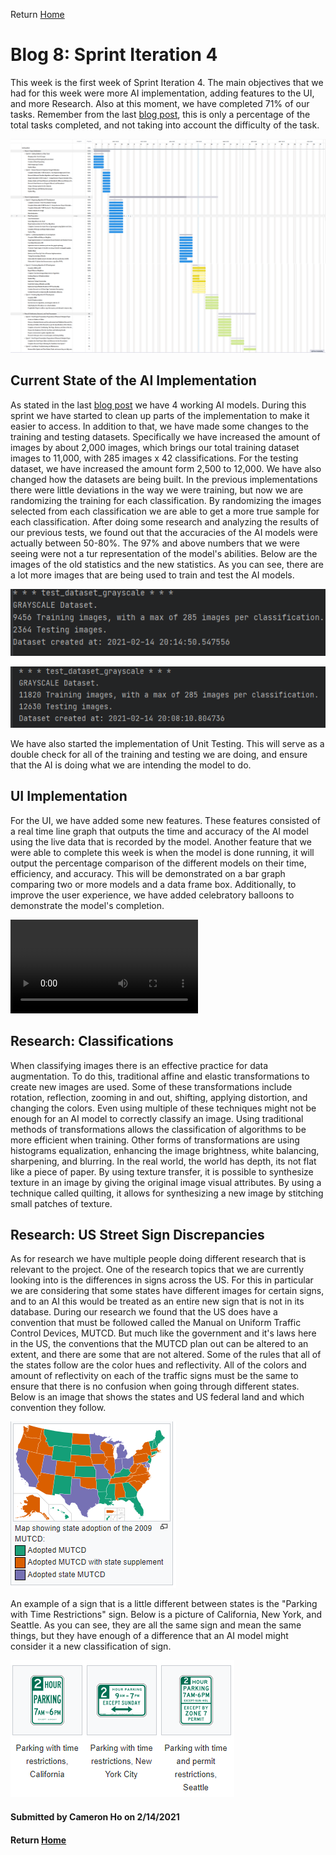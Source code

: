 Return [Home](index.md)

# Blog 8: Sprint Iteration 4

This week is the first week of Sprint Iteration 4. The main objectives that we had for this week were more AI implementation, adding features to the UI, and more Research.
Also at this moment, we have completed 71% of our tasks. Remember from the last [blog post](blog7.md), this is only a percentage of the total tasks completed,
and not taking into account the difficulty of the task.

![Image of Burndown Chart](https://raw.githubusercontent.com/egr-401-402-capstone-2020-21/ItsClassified-Blog/main/images/blog8/71Burndown.png)

## Current State of the AI Implementation

As stated in the last [blog post](blog7.md) we have 4 working AI models. During this sprint we have started to clean up parts of the implementation to make it easier to access.
In addition to that, we have made some changes to the training and testing datasets. Specifically we have increased the amount of images by about 2,000 images, which brings our total training dataset images to 11,000, with 285 images x 42 classifications.
For the testing dataset, we have increased the amount form 2,500 to 12,000.
We have also changed how the datasets are being built. In the previous implementations there were little deviations in the way we were training, but now we are randomizing the training for each classification.
By randomizing the images selected from each classification we are able to get a more true sample for each classification.
After doing some research and analyzing the results of our previous tests, we found out that the accuracies of the AI models were actually between 50-80%. The 97% and above numbers that we were seeing were not a tur representation of the model's abilities.
Below are the images of the old statistics and the new statistics. As you can see, there are a lot more images that are being used to train and test the AI models.

![Image of Old Statistics](https://raw.githubusercontent.com/egr-401-402-capstone-2020-21/ItsClassified-Blog/main/images/blog8/oldStats.png)

![Image of New Statistics](https://raw.githubusercontent.com/egr-401-402-capstone-2020-21/ItsClassified-Blog/main/images/blog8/newStats.png)

We have also started the implementation of Unit Testing. This will serve as a double check for all of the training and testing we are doing, and ensure that the AI is doing what we are intending the model to do.

## UI Implementation

For the UI, we have added some new features. These features consisted of a real time line graph that outputs the time and accuracy of the AI model using the live data that is recorded by the model.
Another feature that we were able to complete this week is when the model is done running, it will output the percentage comparison of the different models on their time, efficiency, and accuracy.
This will be demonstrated on a bar graph comparing two or more models and a data frame box. Additionally, to improve the user experience, we have added celebratory balloons to demonstrate the model's completion.

![Video of UI](https://raw.githubusercontent.com/egr-401-402-capstone-2020-21/ItsClassified-Blog/main/images/blog8/UI.mov)

## Research: Classifications

When classifying images there is an effective practice for data augmentation. To do this, traditional affine and elastic transformations to create new images are used. Some of these transformations include rotation, reflection, zooming in and out, shifting, applying distortion, and changing the colors.
Even using multiple of these techniques might not be enough for an AI model to correctly classify an image.
Using traditional methods of transformations allows the classification of algorithms to be more efficient when training.
Other forms of transformations are using histograms equalization, enhancing the image brightness, white balancing, sharpening, and blurring.
In the real world, the world has depth, its not flat like a piece of paper. By using texture transfer, it is possible to synthesize texture in an image by giving the original image visual attributes.
By using a technique called quilting, it allows for synthesizing a new image by stitching small patches of texture.

## Research: US Street Sign Discrepancies

As for research we have multiple people doing different research that is relevant to the project. One of the research topics that we are currently looking into is the differences in signs across the US.
For this in particular we are considering that some states have different images for certain signs, and to an AI this would be treated as an entire new sign that is not in its database.
During our research we found that the US does have a convention that must be followed called the Manual on Uniform Traffic Control Devices, MUTCD. But much like the government and it's laws here in the US,
the conventions that the MUTCD plan out can be altered to an extent, and there are some that are not altered.
Some of the rules that all of the states follow are the color hues and reflectivity. All of the colors and amount of reflectivity on each of the traffic signs must be the same to ensure that there is no confusion when going through different states.
Below is an image that shows the states and US federal land and which convention they follow.

![Image of MUTCD](https://raw.githubusercontent.com/egr-401-402-capstone-2020-21/ItsClassified-Blog/main/images/blog8/UMTCDimage.png)

An example of a sign that is a little different between states is the "Parking with Time Restrictions" sign. Below is a picture of California, New York, and Seattle.
As you can see, they are all the same sign and mean the same things, but they have enough of a difference that an AI model might consider it a new classification of sign.

![Image of Different Signs](https://raw.githubusercontent.com/egr-401-402-capstone-2020-21/ItsClassified-Blog/main/images/blog8/differences.png)

#### Submitted by Cameron Ho on 2/14/2021
#### Return [Home](index.md)
